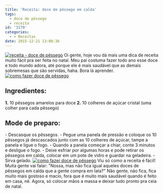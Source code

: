 ```yaml
---
title: 'Receita: doce de pêssego em calda'
tags:
  - doce de pêssego
  - receita
id: '3179'
categories:
  - - Receitas
date: 2015-12-21 13:08:36
---
```


[![receita - doce de pêssego](http://natalia.blog.br/wp-content/uploads/2015/12/como-fazer-doce-de-pêssego-em-calda-1024x768.jpg)](http://natalia.blog.br/wp-content/uploads/2015/12/como-fazer-doce-de-pêssego-em-calda.jpg) Oi gente, hoje vou dá mais uma dica de receita muito fácil pra ser feita no natal. Meu pai costuma fazer todo ano esse doce e todo mundo adora, até porque ele é mais saudável que as demais sobremesas que são servidas, haha. Bora lá aprender. [![como fazer doce de pêssego](http://natalia.blog.br/wp-content/uploads/2015/12/receita-de-doce-de-pêssego-1024x768.jpg)](http://natalia.blog.br/wp-content/uploads/2015/12/receita-de-doce-de-pêssego.jpg)

## Ingredientes:

**1\.** 10 pêssegos amarelos para doce **2\.** 10 colheres de açúcar cristal (uma colher para cada pêssego)

## Mode de preparo:

\- Descasque os pêssegos. - Pegue uma panela de pressão e coloque os 10 pêssegos já descascados junto com as 10 colheres de açúcar, tampe a panela e ligue o fogo. - Quando a panela começar a chiar, conte 3 minutos e desligue o fogo. - Deixe esfriar por algumas horas e pode retirar os pêssegos em calda, colocar em um pote de vidro e guardar na geladeira. - Sirva gelado. [![como fazer doce de pêssego](http://natalia.blog.br/wp-content/uploads/2015/12/receita-de-pêssego-em-calda-1024x768.jpg)](http://natalia.blog.br/wp-content/uploads/2015/12/receita-de-pêssego-em-calda.jpg) Viu só como a receita é fácil! Muita gente vai falar: "Nossa, mas não fica igual aqueles doces de pêssegos em calda que a gente compra em lata?" Não gente, não fica, fica muito mais gostoso e macio, fora que é muito mais saudável quando é feito em casa, né. Agora, só colocar mãos a massa e deixar tudo pronto pra ceia de natal.